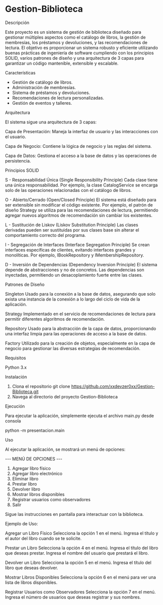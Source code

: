 # Gestion-Biblioteca

Descripción

Este proyecto es un sistema de gestión de biblioteca diseñado para gestionar múltiples aspectos como el catálogo de libros, la gestión de membresías, los préstamos y devoluciones, y las recomendaciones de lectura. El objetivo es proporcionar un sistema robusto y eficiente utilizando buenas prácticas de ingeniería de software cumpliendo con los principios SOLID, varios patrones de diseño y una arquitectura de 3 capas para garantizar un código mantenible, extensible y escalable.

Características

- Gestión de catálogo de libros.
- Administración de membresías.
- Sistema de préstamos y devoluciones.
- Recomendaciones de lectura personalizadas.
- Gestión de eventos y talleres.

Arquitectura

El sistema sigue una arquitectura de 3 capas:

Capa de Presentación: Maneja la interfaz de usuario y las interacciones con el usuario.

Capa de Negocio: Contiene la lógica de negocio y las reglas del sistema.

Capa de Datos: Gestiona el acceso a la base de datos y las operaciones de persistencia.

Principios SOLID

S - Responsabilidad Única (Single Responsibility Principle)
Cada clase tiene una única responsabilidad. Por ejemplo, la clase CatalogService se encarga solo de las operaciones relacionadas con el catálogo de libros.

O - Abierto/Cerrado (Open/Closed Principle)
El sistema está diseñado para ser extensible sin modificar el código existente. Por ejemplo, el patrón de diseño Strategy se utiliza para las recomendaciones de lectura, permitiendo agregar nuevos algoritmos de recomendación sin cambiar los existentes.

L - Sustitución de Liskov (Liskov Substitution Principle)
Las clases derivadas pueden ser sustituidas por sus clases base sin alterar el comportamiento correcto del programa.

I - Segregación de Interfaces (Interface Segregation Principle)
Se crean interfaces específicas de clientes, evitando interfaces grandes y monolíticas. Por ejemplo, IBookRepository y IMembershipRepository.

D - Inversión de Dependencias (Dependency Inversion Principle)
El sistema depende de abstracciones y no de concretos. Las dependencias son inyectadas, permitiendo un desacoplamiento fuerte entre las clases.

Patrones de Diseño

Singleton
Usado para la conexión a la base de datos, asegurando que solo exista una instancia de la conexión a lo largo del ciclo de vida de la aplicación.

Strategy
Implementado en el servicio de recomendaciones de lectura para permitir diferentes algoritmos de recomendación.

Repository
Usado para la abstracción de la capa de datos, proporcionando una interfaz limpia para las operaciones de acceso a la base de datos.

Factory
Utilizado para la creación de objetos, especialmente en la capa de negocio para gestionar las diversas estrategias de recomendación.

Requisitos

  Python 3.x

Instalación

  1. Clona el repositorio
     git clone https://github.com/xxdevzer0xx/Gestion-Biblioteca.git
  2. Navega al directorio del proyecto
     Gestion-Biblioteca
     
Ejecución

  Para ejecutar la aplicación, simplemente ejecuta el archivo main.py desde consola

  python -m presentacion.main

Uso

  Al ejecutar la aplicación, se mostrará un menú de opciones:
  
--- MENÚ DE OPCIONES ---
1. Agregar libro físico
2. Agregar libro electrónico
3. Eliminar libro
4. Prestar libro
5. Devolver libro
6. Mostrar libros disponibles
7. Registrar usuarios como observadores
8. Salir

Sigue las instrucciones en pantalla para interactuar con la biblioteca.

Ejemplo de Uso:

Agregar un Libro Físico
Selecciona la opción 1 en el menú.
Ingresa el título y el autor del libro cuando se te solicite.

Prestar un Libro
Selecciona la opción 4 en el menú.
Ingresa el título del libro que deseas prestar.
Ingresa el nombre del usuario que prestará el libro.

Devolver un Libro
Selecciona la opción 5 en el menú.
Ingresa el título del libro que deseas devolver.

Mostrar Libros Disponibles
Selecciona la opción 6 en el menú para ver una lista de libros disponibles.

Registrar Usuarios como Observadores
Selecciona la opción 7 en el menú.
Ingresa el número de usuarios que deseas registrar y sus nombres.



